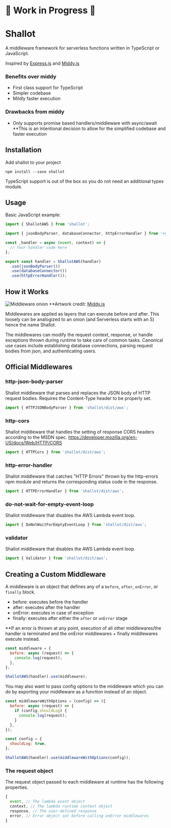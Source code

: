 # 🚨 Work in Progress 🚨

# Shallot

A middleware framework for serverless functions written in TypeScript or JavaScript.

Inspired by [Express.js](http://expressjs.com/) and [Middy.js](https://middy.js.org/)

### Benefits over middy

- First class support for TypeScript
- Simpler codebase
- Mildly faster execution

### Drawbacks from middy

- Only supports promise based handlers/middleware with async/await
  \*\*This is an intentional decision to allow for the simplified codebase and faster execution

## Installation

Add shallot to your project

```
npm install --save shallot
```

TypeScript support is out of the box so you do not need an additional types module.

## Usage

Basic JavaScript example:

```javascript
import { ShallotAWS } from 'shallot';

import { jsonBodyParser, databaseConnector, httpErrorHandler } from '<your middlewares>';

const _handler = async (event, context) => {
  // Your handler code here
};

export const handler = ShallotAWS(handler)
  .use(jsonBodyParser())
  .use(databaseConnector())
  .use(httpErrorHandler());
```

## How it Works

![Middleware onion](https://middy.js.org/img/middy-middleware-engine.png)
\*\*Artwork credit: [Middy.js](https://middy.js.org/)

Middlewares are applied as layers that can execute before and after. This loosely
can be analogized to an onion (and Serverless starts with an S) hence the name Shallot.

The middlewares can modify the request context, response, or handle exceptions thrown during runtime
to take care of common tasks. Canonical use cases include establishing database connections, parsing
request bodies from json, and authenticating users.

## Official Middlewares

### http-json-body-parser

Shallot middleware that parses and replaces the JSON body of HTTP request bodies.
Requires the Content-Type header to be properly set.

```javascript
import { HTTPJSONBodyParser } from 'shallot/dist/aws';
```

### http-cors

Shallot middleware that handles the setting of response CORS headers according
to the MSDN spec. https://developer.mozilla.org/en-US/docs/Web/HTTP/CORS

```javascript
import { HTTPCors } from 'shallot/dist/aws';
```

### http-error-handler

Shallot middleware that catches "HTTP Errors" thrown by the
http-errors npm module and returns the corresponding status
code in the response.

```javascript
import { HTTPErrorHandler } from 'shallot/dist/aws';
```

### do-not-wait-for-empty-event-loop

Shallot middleware that disables the AWS Lambda
event loop.

```javascript
import { DoNotWaitForEmptyEventLoop } from 'shallot/dist/aws';
```

### validator

Shallot middleware that disables the AWS Lambda
event loop.

```javascript
import { Validator } from 'shallot/dist/aws';
```

## Creating a Custom Middleware

A middleware is an object that defines any of a `before`, `after`, `onError`, or `finally` block.

- before: executes before the handler
- after: executes after the handler
- onError: executes in case of exception
- finally: executes after either the `after` or `onError` stage

\*\*If an error is thrown at any point, execution of all other middlewares/the handler is terminated
and the onError middlewares + finally middlewares execute instead.

```javascript
const middleware = {
  before: async (request) => {
    console.log(request);
  },
};

ShallotAWS(handler).use(middleware);
```

You may also want to pass config options to the middleware which you can do by exporting your
middleware as a function instead of an object.

```javascript
const middlewareWithOptions = (config) => ({
  before: async (request) => {
    if (config.shouldLog) {
      console.log(request);
    }
  },
});

const config = {
  shouldLog: true,
};

ShallotAWS(handler).use(middlewareWithOptions(config));
```

### The request object

The request object passed to each middleware at runtime has the following properties.

```javascript
{
  event, // The lambda event object
  context, // The lambda runtime context object
  response, // The user-defined response
  error, // Error object set before calling onError middlewares
}
```
